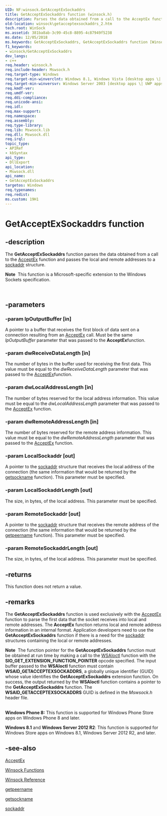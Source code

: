 ```yaml
---
UID: NF:winsock.GetAcceptExSockaddrs
title: GetAcceptExSockaddrs function (winsock.h)
description: Parses the data obtained from a call to the AcceptEx function and passes the local and remote addresses to a sockaddr structure.Note  This function is a Microsoft-specific extension to the Windows Sockets specification. .
old-location: winsock\getacceptexsockaddrs_2.htm
tech.root: WinSock
ms.assetid: 381ba8ab-3c99-45c8-8895-4c87949f5238
ms.date: 12/05/2018
ms.keywords: GetAcceptExSockaddrs, GetAcceptExSockaddrs function [Winsock], _win32_getacceptexsockaddrs_2, winsock.getacceptexsockaddrs_2, winsock/GetAcceptExSockaddrs
f1_keywords:
- winsock/GetAcceptExSockaddrs
dev_langs:
- c++
req.header: winsock.h
req.include-header: Mswsock.h
req.target-type: Windows
req.target-min-winverclnt: Windows 8.1, Windows Vista [desktop apps \| UWP apps]
req.target-min-winversvr: Windows Server 2003 [desktop apps \| UWP apps]
req.kmdf-ver: 
req.umdf-ver: 
req.ddi-compliance: 
req.unicode-ansi: 
req.idl: 
req.max-support: 
req.namespace: 
req.assembly: 
req.type-library: 
req.lib: Mswsock.lib
req.dll: Mswsock.dll
req.irql: 
topic_type:
- APIRef
- kbSyntax
api_type:
- DllExport
api_location:
- Mswsock.dll
api_name:
- GetAcceptExSockaddrs
targetos: Windows
req.typenames: 
req.redist: 
ms.custom: 19H1
---
```


# GetAcceptExSockaddrs function


## -description


The 
<b>GetAcceptExSockaddrs</b> function parses the data obtained from a call to the 
<a href="https://docs.microsoft.com/windows/desktop/api/mswsock/nf-mswsock-acceptex">AcceptEx</a> function and passes the local and remote addresses to a 
<a href="https://docs.microsoft.com/windows/desktop/WinSock/sockaddr-2">sockaddr</a> structure.<div class="alert"><b>Note</b>  This function is a Microsoft-specific extension to the Windows Sockets specification.</div>
<div> </div>



## -parameters




### -param lpOutputBuffer [in]

A pointer to a buffer that receives the first block of data sent on a connection resulting from an 
<a href="https://docs.microsoft.com/windows/desktop/api/mswsock/nf-mswsock-acceptex">AcceptEx</a> call. Must be the same <i>lpOutputBuffer</i> parameter that was passed to the 
<b>AcceptEx</b>function.


### -param dwReceiveDataLength [in]

The number of bytes in the buffer used for receiving the first data. This value must be equal to the <i>dwReceiveDataLength</i> parameter that was passed to the 
<a href="https://docs.microsoft.com/windows/desktop/api/mswsock/nf-mswsock-acceptex">AcceptEx</a>function.


### -param dwLocalAddressLength [in]

The number of bytes reserved for the local address information. This value must be equal to the <i>dwLocalAddressLength</i> parameter that was passed to the 
<a href="https://docs.microsoft.com/windows/desktop/api/mswsock/nf-mswsock-acceptex">AcceptEx</a> function.


### -param dwRemoteAddressLength [in]

The number of bytes reserved for the remote address information. This value must be equal to the <i>dwRemoteAddressLength</i> parameter that was passed to the 
<a href="https://docs.microsoft.com/windows/desktop/api/mswsock/nf-mswsock-acceptex">AcceptEx</a> function.


### -param LocalSockaddr [out]

A pointer to the 
<a href="https://docs.microsoft.com/windows/desktop/WinSock/sockaddr-2">sockaddr</a> structure that receives the local address of the connection (the same information that would be returned by the 
<a href="https://docs.microsoft.com/windows/desktop/api/winsock/nf-winsock-getsockname">getsockname</a> function). This parameter must be specified.


### -param LocalSockaddrLength [out]

The size, in bytes, of the local address. This parameter must be specified.


### -param RemoteSockaddr [out]

A pointer to the <a href="https://docs.microsoft.com/windows/desktop/WinSock/sockaddr-2">sockaddr</a> structure that receives the remote address of the connection (the same information that would be returned by the 
<a href="https://docs.microsoft.com/windows/desktop/api/winsock/nf-winsock-getpeername">getpeername</a> function). This parameter must be specified.


### -param RemoteSockaddrLength [out]

The size, in bytes, of the local address. This parameter must be specified.


## -returns



This function does not return a value.




## -remarks



The 
<b>GetAcceptExSockaddrs</b> function is used exclusively with the 
<a href="https://docs.microsoft.com/windows/desktop/api/mswsock/nf-mswsock-acceptex">AcceptEx</a> function to parse the first data that the socket receives into local and remote addresses. The 
<b>AcceptEx</b> function returns local and remote address information in an internal format. Application developers need to use the <b>GetAcceptExSockaddrs</b> function if there is a need for the <a href="https://docs.microsoft.com/windows/desktop/WinSock/sockaddr-2">sockaddr</a> structures containing the local or remote addresses.


<div class="alert"><b>Note</b>  The function pointer for the 
<b>GetAcceptExSockaddrs</b> function must be obtained at run time by making a call to the 
<a href="https://docs.microsoft.com/windows/desktop/api/winsock2/nf-winsock2-wsaioctl">WSAIoctl</a> function with the <b>SIO_GET_EXTENSION_FUNCTION_POINTER</b> opcode specified. The input buffer passed to the <b>WSAIoctl</b> function must contain <b>WSAID_GETACCEPTEXSOCKADDRS</b>, a globally unique identifier (GUID) whose value identifies the <b>GetAcceptExSockaddrs</b> extension function. On success, the output returned by the <b>WSAIoctl</b> function contains a pointer to the <b>GetAcceptExSockaddrs</b> function. The <b>WSAID_GETACCEPTEXSOCKADDRS</b> GUID is defined in the <i>Mswsock.h</i> header file.</div>
<div> </div>


<b>Windows Phone 8:</b> This function is supported for Windows Phone Store apps on Windows Phone 8 and later.

<b>Windows 8.1</b> and <b>Windows Server 2012 R2</b>: This function is supported for Windows Store apps on Windows 8.1, Windows Server 2012 R2, and later.




## -see-also




<a href="https://docs.microsoft.com/windows/desktop/api/mswsock/nf-mswsock-acceptex">AcceptEx</a>



<a href="https://docs.microsoft.com/windows/desktop/WinSock/winsock-functions">Winsock Functions</a>



<a href="https://docs.microsoft.com/windows/desktop/WinSock/winsock-reference">Winsock Reference</a>



<a href="https://docs.microsoft.com/windows/desktop/api/winsock/nf-winsock-getpeername">getpeername</a>



<a href="https://docs.microsoft.com/windows/desktop/api/winsock/nf-winsock-getsockname">getsockname</a>



<a href="https://docs.microsoft.com/windows/desktop/WinSock/sockaddr-2">sockaddr</a>
 

 

